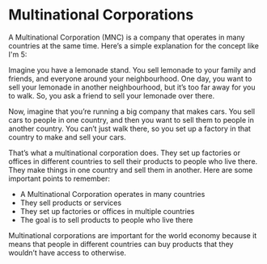 # Multinational Corporations

A Multinational Corporation (MNC) is a company that operates in many countries at the same time. Here’s a simple explanation for the concept like I'm 5:

Imagine you have a lemonade stand. You sell lemonade to your family and friends, and everyone around your neighbourhood. One day, you want to sell your lemonade in another neighbourhood, but it’s too far away for you to walk. So, you ask a friend to sell your lemonade over there.

Now, imagine that you’re running a big company that makes cars. You sell cars to people in one country, and then you want to sell them to people in another country. You can’t just walk there, so you set up a factory in that country to make and sell your cars.

That’s what a multinational corporation does. They set up factories or offices in different countries to sell their products to people who live there. They make things in one country and sell them in another. Here are some important points to remember:

- A Multinational Corporation operates in many countries
- They sell products or services
- They set up factories or offices in multiple countries
- The goal is to sell products to people who live there

Multinational corporations are important for the world economy because it means that people in different countries can buy products that they wouldn’t have access to otherwise.
